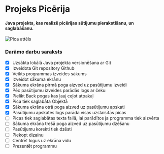 # Projeks Picērija
#### Java projekts, kas realizē picērijas sūtijumu pierakstīšanu, un saglabāšanu.

![Pica attēls](https://www.wannapik.com/media/W1siZiIsIjIwMTYvMDgvMjIvNmlrOXcya3NveF8xZDh3YnkzNWZoX2Zvb2QwMDM3LnBuZyJdXQ/804483bb36a5d5da/1d8wby35fh_food0037.png)

### **Darāmo darbu saraksts**
- [x] Uzsākta lokālā Java projekta versionēšana ar Git
- [x] Izveidota Git repository Github
- [x] Veikts programmas izveides sākums
- [x] Izveidot sākuma ekrānu
- [x] Sākuma ekrāna pirmā poga aizved uz pasūtijumu izveidi
- [x] Pēc pasūtijumu izveides parādās logs ar čeku
- [x] Pielikt Back pogas kas ļauj ceļot atpakaļ
- [x] Pica tiek saglabāta Objektā
- [x] Sākuma ekrāna otrā poga aizved uz pasūtijumu apskati
- [x] Pasūtijumu apskates logs parāda visas uzstaisītās picas
- [ ] Picas tiek saglabātas texta failā, lai parādītos ja programma tiek aizvērta
- [ ] Sākuma ekrāna trešā poga aizved uz pasūtijumu dzēšanu
- [ ] Pasūtijumu korekti tiek dzēsti
- [ ] Piekopt dizainu
- [ ] Centrēt logus uz ekrāna vidu
- [ ] Prezentēt programmu

